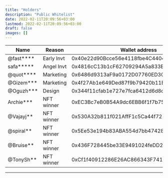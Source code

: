 ```yaml
---
title: "Holders"
description: "Public Whitelist"
date: 2022-02-11T20:09:56+03:00
lastmod: 2022-02-11T20:09:56+03:00
draft: false
images: []
---
```

<div class="table-responsive">

| **Name** | **Reason** | **Wallet address**                  | **Amount** |
|----------|------------|-------------------------------------|------------|
| @fast****| Early Invt | 0x40e22d90Bcce56e4118fbe4C4404481d3B752bD2 | 14  |
| safa*****| Angel Invt | 0x4816cC13b1cF62709294A5a833BEc5d045De7EAC | 44  |
| @quot****| Marketing  | 0x6486d9313aF9a0172D07760ED309EA608b16c97e | 1   |
| @Gizem***| Marketing  | 0x4f27Ab1e649Ded87f9b79420b11B7c68d08E9432 | 4   |
| @Oguzh***| Design     | 0x344f11cfab1e727e7fca6412d6d8d4b6eaa45c71 | 1   |
| Archie***| NFT winner | 0xEC3Bc7eB0B54A9dc6EBB6f1f7b75c86b7D9aE079 | 1   |
| @Vajayj**| NFT winner | 0x530A32b811f021AffF1c5Ca44f721c157af75388 | 1   |
| @spiral**| NFT winner | 0x5Ee53e194b83ABA554d7bb47428E23360cCd731e | 1   |
| @Bruise**| NFT winner | 0x436F728445be33E9491024feDD2DC5b418d11bD5 | 1   |
| @TonySh**| NFT winner | 0xCf1f40912286E26AC866343F74137b75C2A2f386 | 1   |

</div>

------------
